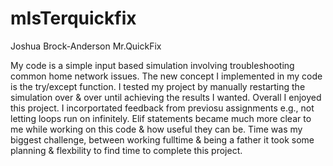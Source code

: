 # mIsTerquickfix
Joshua Brock-Anderson
Mr.QuickFix

My code is a simple input based simulation involving troubleshooting common home network issues.
The new concept I implemented in my code is the try/except function. 
I tested my project by manually restarting the simulation over & over until achieving the results I wanted.
Overall I enjoyed this project. I incorportated feedback from previosu assignments e.g., not letting loops run on infinitely.
Elif statements became much more clear to me while working on this code & how useful they can be.
Time was my biggest challenge, between working fulltime & being a father it took some planning & flexbility to find time to complete this project.
